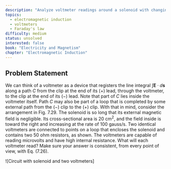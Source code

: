 ```yaml
---
description: "Analyze voltmeter readings around a solenoid with changing magnetic field"
topics:
  - electromagnetic induction
  - voltmeters
  - Faraday's law
difficulty: medium
status: unsolved
interested: false
book: "Electricity and Magnetism"
chapter: "Electromagnetic Induction"
---
```


## Problem Statement
We can think of a voltmeter as a device that registers the line integral $\int \mathbf{E} \cdot d\mathbf{s}$ along a path $C$ from the clip at the end of its (+) lead, through the voltmeter, to the clip at the end of its (−) lead. Note that part of $C$ lies inside the voltmeter itself. Path $C$ may also be part of a loop that is completed by some external path from the (−) clip to the (+) clip. With that in mind, consider the arrangement in Fig. 7.29. The solenoid is so long that its external magnetic field is negligible. Its cross-sectional area is 20 cm$^2$, and the field inside is toward the right and increasing at the rate of 100 gauss/s. Two identical voltmeters are connected to points on a loop that encloses the solenoid and contains two 50 ohm resistors, as shown. The voltmeters are capable of reading microvolts and have high internal resistance. What will each voltmeter read? Make sure your answer is consistent, from every point of view, with Eq. (7.26).

![Circuit with solenoid and two voltmeters]